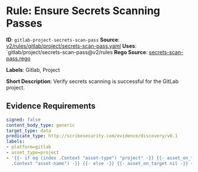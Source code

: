 # Rule: Ensure Secrets Scanning Passes

**ID**: `gitlab-project-secrets-scan-pass`
**Source**: [v2/rules/gitlab/project/secrets-scan-pass.yaml](https://github.com/scribe-public/sample-policies/v2/rules/gitlab/project/secrets-scan-pass.yaml)
**Uses**: `gitlab/project/secrets-scan-pass@v2/rules
**Rego Source**: [secrets-scan-pass.rego](https://github.com/scribe-public/sample-policies/v2/rules/gitlab/project/secrets-scan-pass.rego)

**Labels**: Gitlab, Project

**Short Description**: Verify secrets scanning is successful for the GitLab project.

## Evidence Requirements

```yaml
signed: false
content_body_type: generic
target_type: data
predicate_type: http://scribesecurity.com/evidence/discovery/v0.1
labels:
- platform=gitlab
- asset_type=project
- '{{- if eq (index .Context "asset-type") "project" -}} {{- asset_on_target (index
  .Context "asset-name") -}} {{- else -}} {{- asset_on_target nil -}} {{- end -}}'
```
